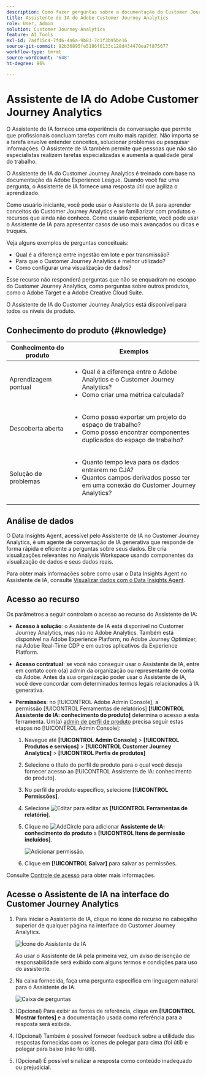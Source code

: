 ```yaml
---
description: Como fazer perguntas sobre a documentação do Customer Journey Analytics
title: Assistente de IA do Adobe Customer Journey Analytics
role: User, Admin
solution: Customer Journey Analytics
feature: AI Tools
exl-id: 7a4f15c4-7fd6-4a6a-9b83-7c1f3b95be16
source-git-commit: 82b36895fe5186f0133c128d434470ea7f875677
workflow-type: tm+mt
source-wordcount: '648'
ht-degree: 96%

---
```



# Assistente de IA do Adobe Customer Journey Analytics

O Assistente de IA fornece uma experiência de conversação que permite que profissionais concluam tarefas com muito mais rapidez. Não importa se a tarefa envolve entender conceitos, solucionar problemas ou pesquisar informações. O Assistente de IA também permite que pessoas que não são especialistas realizem tarefas especializadas e aumenta a qualidade geral do trabalho.

O Assistente de IA do Customer Journey Analytics é treinado com base na documentação da Adobe Experience League. Quando você faz uma pergunta, o Assistente de IA fornece uma resposta útil que agiliza o aprendizado.

Como usuário iniciante, você pode usar o Assistente de IA para aprender conceitos do Customer Journey Analytics e se familiarizar com produtos e recursos que ainda não conhece. Como usuário experiente, você pode usar o Assistente de IA para apresentar casos de uso mais avançados ou dicas e truques.

Veja alguns exemplos de perguntas conceituais:

* Qual é a diferença entre ingestão em lote e por transmissão?
* Para que o Customer Journey Analytics é melhor utilizado?
* Como configurar uma visualização de dados?

Esse recurso não responderá perguntas que não se enquadram no escopo do Customer Journey Analytics, como perguntas sobre outros produtos, como o Adobe Target e a Adobe Creative Cloud Suite.

O Assistente de IA do Customer Journey Analytics está disponível para todos os níveis de produto.

## Conhecimento do produto {#knowledge}

| Conhecimento do produto | Exemplos |
| --- | --- |
| Aprendizagem pontual | <ul><li>Qual é a diferença entre o Adobe Analytics e o Customer Journey Analytics?</li><li>Como criar uma métrica calculada?</li></ul> |
| Descoberta aberta | <ul><li>Como posso exportar um projeto do espaço de trabalho?</li><li>Como posso encontrar componentes duplicados do espaço de trabalho?</li></ul> |
| Solução de problemas | <ul><li>Quanto tempo leva para os dados entrarem no CJA?</li><li>Quantos campos derivados posso ter em uma conexão do Customer Journey Analytics?</li></ul> |

## Análise de dados

O Data Insights Agent, acessível pelo Assistente de IA no Customer Journey Analytics, é um agente de conversação de IA generativa que responde de forma rápida e eficiente a perguntas sobre seus dados. Ele cria visualizações relevantes no Analysis Workspace usando componentes da visualização de dados e seus dados reais.

Para obter mais informações sobre como usar o Data Insights Agent no Assistente de IA, consulte [Visualizar dados com o Data Insights Agent](/help/data-analysis-ai.md).

## Acesso ao recurso

Os parâmetros a seguir controlam o acesso ao recurso do Assistente de IA:

* **Acesso à solução**: o Assistente de IA está disponível no Customer Journey Analytics, mas não no Adobe Analytics. Também está disponível na Adobe Experience Platform, no Adobe Journey Optimizer, na Adobe Real-Time CDP e em outros aplicativos da Experience Platform.

* **Acesso contratual**: se você não conseguir usar o Assistente de IA, entre em contato com o(a) admin da organização ou representante de conta da Adobe. Antes da sua organização poder usar o Assistente de IA, você deve concordar com determinados termos legais relacionados à IA generativa.

* **Permissões**: no [!UICONTROL Adobe Admin Console], a permissão [!UICONTROL Ferramentas de relatórios] **[!UICONTROL Assistente de IA: conhecimento do produto]** determina o acesso a esta ferramenta. Um(a) [admin de perfil de produto](https://helpx.adobe.com/br/enterprise/using/manage-product-profiles.html) precisa seguir estas etapas no [!UICONTROL Admin Console]:
   1. Navegue até **[!UICONTROL Admin Console]** > **[!UICONTROL Produtos e serviços]** > **[!UICONTROL Customer Journey Analytics]** > **[!UICONTROL Perfis de produtos]**
   1. Selecione o título do perfil de produto para o qual você deseja fornecer acesso ao [!UICONTROL Assistente de IA: conhecimento do produto].
   1. No perfil de produto específico, selecione **[!UICONTROL Permissões]**.
   1. Selecione ![Editar](/help/assets/icons/Edit.svg) para editar as **[!UICONTROL Ferramentas de relatório]**.
   1. Clique no ![AddCircle](/help/assets/icons/AddCircle.svg) para adicionar **Assistente de IA: conhecimento do produto** a **[!UICONTROL Itens de permissão incluídos]**.

      ![Adicionar permissão](assets/ai-assistant-permissions.png).

   1. Clique em **[!UICONTROL Salvar]** para salvar as permissões.

Consulte [Controle de acesso](/help/technotes/access-control.md#access-control) para obter mais informações.

## Acesse o Assistente de IA na interface do Customer Journey Analytics

1. Para iniciar o Assistente de IA, clique no ícone do recurso no cabeçalho superior de qualquer página na interface do Customer Journey Analytics.

   ![Ícone do Assistente de IA](assets/ai-asst1.png)

   Ao usar o Assistente de IA pela primeira vez, um aviso de isenção de responsabilidade será exibido com alguns termos e condições para uso do assistente.

1. Na caixa fornecida, faça uma pergunta específica em linguagem natural para o Assistente de IA.

   ![Caixa de perguntas](assets/ai-asst2.png)

1. (Opcional) Para exibir as fontes de referência, clique em **[!UICONTROL Mostrar fontes]** e a documentação usada como referência para a resposta será exibida.

1. (Opcional) Também é possível fornecer feedback sobre a utilidade das respostas fornecidas com os ícones de polegar para cima (foi útil) e polegar para baixo (não foi útil).

1. (Opcional) É possível sinalizar a resposta como conteúdo inadequado ou prejudicial.
